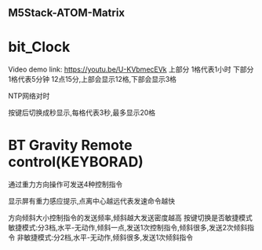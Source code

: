 ## M5Stack-ATOM-Matrix 

# bit_Clock
Video demo link: https://youtu.be/U-KVbmecEVk
上部分 1格代表1小时
下部分 1格代表5分钟
12点15分,上部会显示12格,下部会显示3格

NTP网络对时

按键后切换成秒显示,每格代表3秒,最多显示20格

# BT Gravity Remote control(KEYBORAD)
通过重力方向操作可发送4种控制指令

显示屏有重力感应提示,点离中心越远代表发速命令越快

方向倾斜大小控制指令的发送频率,倾斜越大发送密度越高
按键切换是否敏捷模式
  敏捷模式:分3档,水平-无动作,倾斜一点,发送1次控制指令,倾斜很多,发送2次倾斜指令
  非敏捷模式:分2档,水平-无动作,倾斜很多,发送1次倾斜指令
